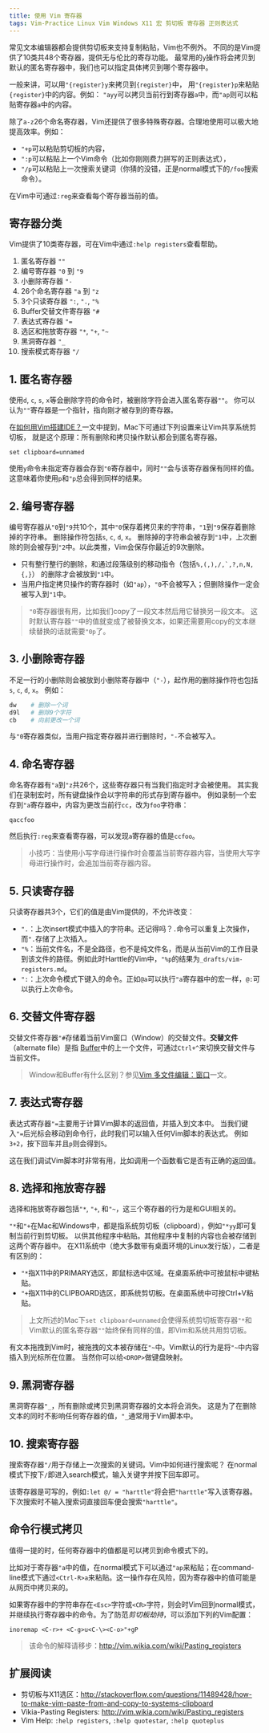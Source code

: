 ```yaml
---
title: 使用 Vim 寄存器
tags: Vim-Practice Linux Vim Windows X11 宏 剪切板 寄存器 正则表达式
---
```


常见文本编辑器都会提供剪切板来支持复制粘贴，Vim也不例外。
不同的是Vim提供了10类共48个寄存器，提供无与伦比的寄存功能。
最常用的`y`操作将会拷贝到默认的匿名寄存器中，我们也可以指定具体拷贝到哪个寄存器中。

一般来讲，可以用`"{register}y`来拷贝到`{register}`中，
用`"{register}p`来粘贴`{register}`中的内容。例如：
`"ayy`可以拷贝当前行到寄存器`a`中，而`"ap`则可以粘贴寄存器`a`中的内容。

<!--more-->

除了`a-z`26个命名寄存器，Vim还提供了很多特殊寄存器。合理地使用可以极大地提高效率。例如：

* `"+p`可以粘贴剪切板的内容，
* `":p`可以粘贴上一个Vim命令（比如你刚刚费力拼写的正则表达式），
* `"/p`可以粘贴上一次搜索关键词（你猜的没错，正是normal模式下的`/foo`搜索命令）。

在Vim中可通过`:reg`来查看每个寄存器当前的值。

## 寄存器分类

Vim提供了10类寄存器，可在Vim中通过`:help registers`查看帮助。

1. 匿名寄存器 `""`
2. 编号寄存器 `"0` 到 `"9`
3. 小删除寄存器 `"-`
4. 26个命名寄存器 `"a` 到 `"z`
5. 3个只读寄存器 `":`, `".`, `"%`
6. Buffer交替文件寄存器 `"#`
7. 表达式寄存器 `"=`
8. 选区和拖放寄存器 `"*`, `"+`, `"~` 
9. 黑洞寄存器 `"_`
10. 搜索模式寄存器 `"/`

## 1. 匿名寄存器

使用`d`, `c`, `s`, `x`等会删除字符的命令时，被删除字符会进入匿名寄存器`""`。
你可以认为`""`寄存器是一个指针，指向刚才被存到的寄存器。

在[如何用Vim搭建IDE？][vim-ide]一文中提到，Mac下可通过下列设置来让Vim共享系统剪切板，
就是这个原理：所有删除和拷贝操作默认都会到匿名寄存器。

```vim
set clipboard=unnamed
```

使用`y`命令未指定寄存器会存到`"0`寄存器中，同时`""`会与该寄存器保有同样的值。
这意味着你使用`p`和`"p`总会得到同样的结果。

## 2. 编号寄存器

编号寄存器从`"0`到`"9`共10个，其中`"0`保存着拷贝来的字符串，`"1`到`"9`保存着删除掉的字符串。
删除操作符包括`s`, `c`, `d`, `x`。
删除掉的字符串会被存到`"1`中，上次删除的则会被存到`"2`中。以此类推，Vim会保存你最近的9次删除。

* 只有整行整行的删除，和通过段落级别的移动指令（包括``%,(,),/,`,?,n,N,{,}``）
  的删除才会被放到`"1`中。
* 当用户指定拷贝操作的寄存器时（如`"ap`），`"0`不会被写入；但删除操作一定会被写入到`"1`中。

> `"0`寄存器很有用，比如我们copy了一段文本然后用它替换另一段文本。
> 这时默认寄存器`""`中的值就变成了被替换文本，如果还需要用copy的文本继续替换的话就需要`"0p`了。

## 3. 小删除寄存器

不足一行的小删除则会被放到小删除寄存器中（`"-`），起作用的删除操作符也包括`s`, `c`, `d`, `x`。
例如：

```bash
dw    # 删除一个词
d9l   # 删除9个字符
cb    # 向前更改一个词
```

与`"0`寄存器类似，当用户指定寄存器并进行删除时，`"-`不会被写入。

## 4. 命名寄存器

命名寄存器有`"a`到`"z`共26个，这些寄存器只有当我们指定时才会被使用。
其实我们在录制宏时，所有键盘操作会以字符串的形式存到寄存器中。
例如录制一个宏存到`"a`寄存器中，内容为更改当前行`cc`，改为`foo`字符串：

```
qaccfoo
```

然后执行`:reg`来查看寄存器，可以发现`a`寄存器的值是`ccfoo`。

> 小技巧：当使用小写字母进行操作时会覆盖当前寄存器内容，当使用大写字母进行操作时，会追加当前寄存器内容。

## 5. 只读寄存器

只读寄存器共3个，它们的值是由Vim提供的，不允许改变：

* `".`：上次insert模式中插入的字符串。还记得吗？`.`命令可以重复上次操作，而`".`存储了上次插入。
* `"%`：当前文件名，不是全路径，也不是纯文件名，而是从当前Vim的工作目录到该文件的路径。例如此时Harttle的Vim中，`"%p`的结果为`_drafts/vim-registers.md`。
* `":`：上次命令模式下键入的命令。正如`@a`可以执行`"a`寄存器中的宏一样，`@:`可以执行上次命令。

## 6. 交替文件寄存器

交替文件寄存器`"#`存储着当前Vim窗口（Window）的交替文件。**交替文件**（alternate file）是指
[Buffer][vim-buffer]中的上一个文件，可通过`Ctrl+^`来切换交替文件与当前文件。

> Window和Buffer有什么区别？参见[Vim 多文件编辑：窗口][vim-window]一文。

## 7. 表达式寄存器

表达式寄存器`"=`主要用于计算Vim脚本的返回值，并插入到文本中。
当我们键入`"=`后光标会移动到命令行，此时我们可以输入任何Vim脚本的表达式。
例如`3+2`，按下回车并且`p`则会得到`5`。

这在我们调试Vim脚本时非常有用，比如调用一个函数看它是否有正确的返回值。

## 8. 选择和拖放寄存器

选择和拖放寄存器包括`"*`, `"+`, 和`"~`，这三个寄存器的行为是和GUI相关的。

`"*`和`"+`在Mac和Windows中，都是指系统剪切板（clipboard），例如`"*yy`即可复制当前行到剪切板。
以供其他程序中粘贴。其他程序中复制的内容也会被存储到这两个寄存器中。
在X11系统中（绝大多数带有桌面环境的Linux发行版），二者是有区别的：

* `"*`指X11中的PRIMARY选区，即鼠标选中区域。在桌面系统中可按鼠标中键粘贴。
* `"+`指X11中的CLIPBOARD选区，即系统剪切板。在桌面系统中可按Ctrl+V粘贴。

> 上文所述的Mac下`set clipboard=unnamed`会使得系统剪切板寄存器`"*`和Vim默认的匿名寄存器`""`始终保有同样的值，即Vim和系统共用剪切板。

有文本拖拽到Vim时，被拖拽的文本被存储在`"~`中。Vim默认的行为是将`"~`中内容插入到光标所在位置。
当然你可以给`<DROP>`做键盘映射。

## 9. 黑洞寄存器

黑洞寄存器`"_`，所有删除或拷贝到黑洞寄存器的文本将会消失。
这是为了在删除文本的同时不影响任何寄存器的值，`"_`通常用于Vim脚本中。

## 10. 搜索寄存器

搜索寄存器`"/`用于存储上一次搜索的关键词。Vim中如何进行搜索呢？
在normal模式下按下`/`即进入search模式，输入关键字并按下回车即可。

该寄存器是可写的，例如`:let @/ = "harttle"`将会把`"harttle"`写入该寄存器。
下次搜索时不输入搜索词直接回车便会搜索`"harttle"`。

## 命令行模式拷贝

值得一提的时，任何寄存器中的值都是可以拷贝到命令模式下的。

比如对于寄存器`"a`中的值，在normal模式下可以通过`"ap`来粘贴；在command-line模式下通过`<Ctrl-R>a`来粘贴。这一操作存在风险，因为寄存器中的值可能是从网页中拷贝来的。

如果寄存器中的字符串存在`<Esc>`字符或`<CR>`字符，则会时Vim回到normal模式，
并继续执行寄存器中的命令。为了防范*剪切板劫持*，可以添加下列的Vim配置：

```vim
inoremap <C-r>+ <C-g>u<C-\><C-o>"+gP
```

> 该命令的解释请移步：<http://vim.wikia.com/wiki/Pasting_registers>

## 扩展阅读

* 剪切板与X11选区：<http://stackoverflow.com/questions/11489428/how-to-make-vim-paste-from-and-copy-to-systems-clipboard>
* Vikia-Pasting Registers: <http://vim.wikia.com/wiki/Pasting_registers>
* Vim Help: `:help registers`, `:help quotestar`, `:help quoteplus`

[vim-ide]: /2015/11/04/vim-ide.html
[vim-window]: /2015/11/14/vim-window.html
[vim-buffer]: /2015/11/17/vim-buffer.md
